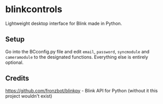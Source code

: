 # blinkcontrols
Lightweight desktop interface for Blink made in Python.

## Setup
Go into the BCconfig.py file and edit `email`, `password`, `syncmodule` and `cameramodule` to the designated functions. Everything else is entirely optional.

## Credits
https://github.com/fronzbot/blinkpy - Blink API for Python (without it this project wouldn't exist)
